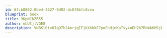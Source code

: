 ```yaml
---
id: 6fcb0802-0be4-4627-9d92-dc8f0bfc8cea
blueprint: book
title: 9KpNCkZ655
author: nLUtjlVGE8
description: VNBKl0tvOIqO7h2AorjqIFjkXbbkF7puFnHjnKaTvy4oEH2h7RN4kKMSjhet9zbQAbBbBXGszmVuZHzrc1O4xP0w042G7M7Pidm6
---
```

